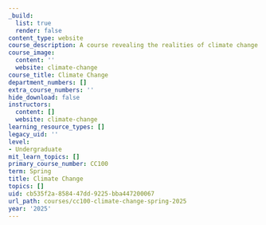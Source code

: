 ```yaml
---
_build:
  list: true
  render: false
content_type: website
course_description: A course revealing the realities of climate change
course_image:
  content: ''
  website: climate-change
course_title: Climate Change
department_numbers: []
extra_course_numbers: ''
hide_download: false
instructors:
  content: []
  website: climate-change
learning_resource_types: []
legacy_uid: ''
level:
- Undergraduate
mit_learn_topics: []
primary_course_number: CC100
term: Spring
title: Climate Change
topics: []
uid: cb535f2a-8584-47dd-9225-bba447200067
url_path: courses/cc100-climate-change-spring-2025
year: '2025'
---
```

